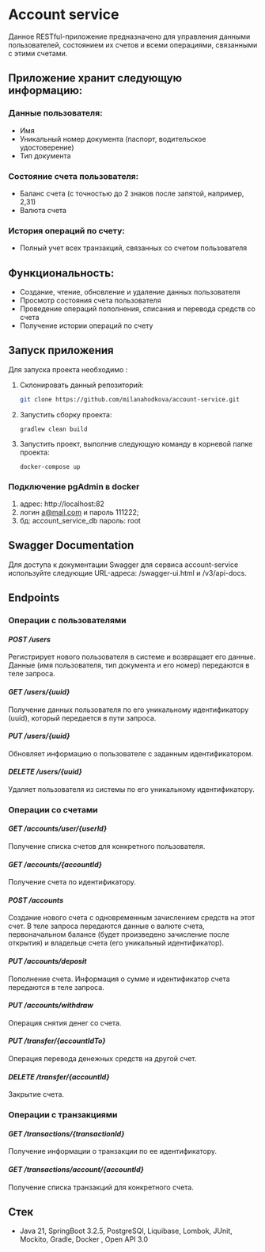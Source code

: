 # Account service
Данное RESTful-приложение предназначено для управления данными пользователей, состоянием их счетов и всеми операциями, связанными с этими счетами.

## Приложение хранит следующую информацию:
### Данные пользователя:
 * Имя
 * Уникальный номер документа (паспорт, водительское удостоверение)
 * Тип документа
### Состояние счета пользователя:
 * Баланс счета (с точностью до 2 знаков после запятой, например, 2,31)
 * Валюта счета
### История операций по счету:
 * Полный учет всех транзакций, связанных со счетом пользователя

## Функциональность:
 * Создание, чтение, обновление и удаление данных пользователя
 * Просмотр состояния счета пользователя
 * Проведение операций пополнения, списания и перевода средств со счета
 * Получение истории операций по счету

## Запуск приложения

Для запуска проекта необходимо :

1. Склонировать данный репозиторий:

   ```bash
   git clone https://github.com/milanahodkova/account-service.git
   ```
2. Запустить сборку проекта:

   ```
   gradlew clean build
   ```
3. Запустить проект, выполнив следующую команду в корневой папке проекта:

   ```docker-compose
   docker-compose up
   ```

### Подключение pgAdmin в docker
1.  адрес: http://localhost:82
2.  логин a@mail.com и пароль 111222;
3. бд: account_service_db пароль: root

## Swagger Documentation

Для доступа к документации Swagger для сервиса account-service используйте следующие URL-адреса: /swagger-ui.html
и /v3/api-docs.


## Endpoints
### Операции с пользователями
#### ***POST /users***
Регистрирует нового пользователя в системе и возвращает его данные. Данные (имя пользователя, тип документа и его номер) передаются в теле запроса.

#### ***GET /users/{uuid}***
Получение данных пользователя по его уникальному идентификатору (uuid), который передается в пути запроса. 

#### ***PUT /users/{uuid}***
Обновляет информацию о пользователе с заданным идентификатором. 

#### ***DELETE /users/{uuid}***
Удаляет пользователя из системы по его уникальному идентификатору.

### Операции со счетами
#### ***GET /accounts/user/{userId}***
Получение списка счетов для конкретного пользователя.

#### ***GET /accounts/{accountId}***
Получение счета по идентификатору.

#### ***POST /accounts***
Создание нового счета с одновременным зачислением средств на этот счет.
В теле запроса передаются данные о валюте счета, первоначальном балансе 
(будет произведено зачисление после открытия) и владельце счета (его уникальный идентификатор).

#### ***PUT /accounts/deposit***
Пополнение счета. Информация о сумме и идентификатор счета передаются в теле запроса.

#### ***PUT /accounts/withdraw***
Операция снятия денег со счета.

#### ***PUT /transfer/{accountIdTo}***
Операция перевода денежных средств на другой счет.

#### ***DELETE /transfer/{accountId}***
Закрытие счета.

### Операции с  транзакциями
#### ***GET /transactions/{transactionId}***
Получение информации о транзакции по ее идентификатору.

#### ***GET /transactions/account/{accountId}***
Получение списка транзакций для конкретного счета.

## Стек
* Java 21, SpringBoot 3.2.5, PostgreSQl, Liquibase, Lombok, JUnit, Mockito, Gradle, Docker
  , Open API 3.0




